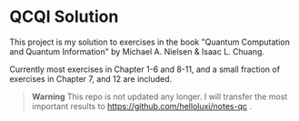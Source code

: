 # QCQI Solution

This project is my solution to exercises in the book "Quantum Computation and Quantum Information" by Michael A. Nielsen & Isaac L. Chuang.  
  
Currently most exercises in Chapter 1-6 and 8-11, and a small fraction of exercises in Chapter 7, and 12 are included.

> **Warning**
> This repo is not updated any longer. I will transfer the most important results to https://github.com/helloluxi/notes-qc .